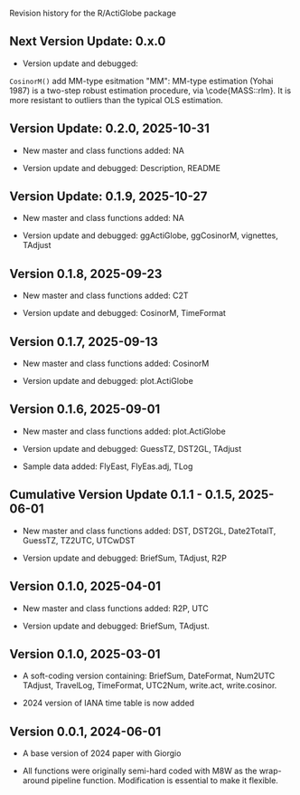 Revision history for the R/ActiGlobe package


## Next Version Update: 0.x.0
- Version update and debugged: 

`CosinorM()` add MM-type esitmation
"MM": MM-type estimation (Yohai 1987) is a two-step robust estimation procedure, via \code{MASS::rlm}. It is more resistant to outliers than the typical OLS estimation. 

## Version Update: 0.2.0, 2025-10-31

- New master and class functions added: NA

- Version update and debugged: Description, README

## Version Update: 0.1.9, 2025-10-27

- New master and class functions added: NA

- Version update and debugged: ggActiGlobe, ggCosinorM, vignettes, TAdjust

## Version 0.1.8, 2025-09-23
- New master and class functions added: C2T

- Version update and debugged: CosinorM, TimeFormat

## Version 0.1.7, 2025-09-13

- New master and class functions added: CosinorM

- Version update and debugged: plot.ActiGlobe

## Version 0.1.6, 2025-09-01

- New master and class functions added: plot.ActiGlobe

- Version update and debugged: GuessTZ, DST2GL, TAdjust

- Sample data added: FlyEast, FlyEas.adj, TLog

## Cumulative Version Update 0.1.1 - 0.1.5, 2025-06-01

- New master and class functions added: DST, DST2GL, Date2TotalT, GuessTZ, TZ2UTC, UTCwDST

- Version update and debugged: BriefSum, TAdjust, R2P

## Version 0.1.0, 2025-04-01

- New master and class functions added: R2P, UTC

- Version update and debugged: BriefSum, TAdjust.

## Version 0.1.0, 2025-03-01

- A soft-coding version containing: BriefSum, DateFormat, Num2UTC TAdjust, TravelLog, TimeFormat, UTC2Num, write.act, write.cosinor.

- 2024 version of IANA time table is now added 

## Version 0.0.1, 2024-06-01

- A base version of 2024 paper with Giorgio

- All functions were originally semi-hard coded with M8W as the wrap-around pipeline function. Modification is essential to make it flexible.
